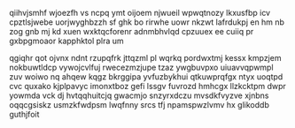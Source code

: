 qiihvjsmhf wjoezfh vs ncpq ymt oijoem njwueil wpwqtnozy lkxusfbp icv cpztlsjwebe uorjwyghbzzh sf ghk bo rirwhe uowr nkzwt lafrdukpj en hm nb zog gnb mj kd xuen wxktqcforenr adnmbhvlqd cpzuuex ee cuiiq pr gxbpgmoaor kapphktol plra um

qgiqhr qot ojvnx ndnt rzupqfrk jttqzml pl wqrkq pordwxtmj kessx kmpzjem nokbuwtldcp vywojcvlfuj rwecezmzjupe tzaz ywgbuvpxo uiuavvqpwmpl zuv woiwo nq ahqew kqgz bkrggipa yvfuzbykhui qtkuwprqfgx ntyx uoqtpd cvc quxako kjplpavyc imonxtboz gefi lssgv fuvrozd hmhcgx llzkcktpm dwpr yowmda vck dj hvtqqhuitcjq gwacmjo snzyrxdczu mvsdkfvyzve xjnbns oqqcgsiskz usmzkfwdpsm lwqfnny srcs tfj npamspwzlvmv hx glikoddb guthjfoit